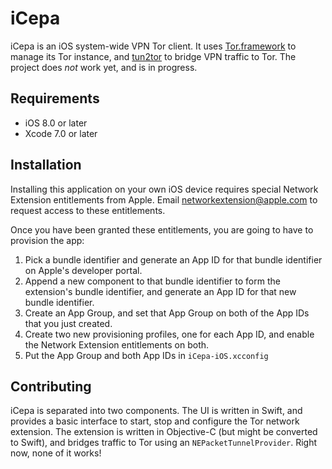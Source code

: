 # iCepa

iCepa is an iOS system-wide VPN Tor client. It uses [Tor.framework](https://github.com/iCepa/Tor.framework) to manage its Tor instance, and [tun2tor](https://github.com/iCepa/tun2tor) to bridge VPN traffic to Tor. The project does *not* work yet, and is in progress.

## Requirements

- iOS 8.0 or later
- Xcode 7.0 or later

## Installation

Installing this application on your own iOS device requires special Network Extension entitlements from Apple. Email [networkextension@apple.com](mailto:networkextension@apple.com) to request access to these entitlements.

Once you have been granted these entitlements, you are going to have to provision the app:

1. Pick a bundle identifier and generate an App ID for that bundle identifier on Apple's developer portal.
2. Append a new component to that bundle identifier to form the extension's bundle identifier, and generate an App ID for that new bundle identifier.
3. Create an App Group, and set that App Group on both of the App IDs that you just created.
4. Create two new provisioning profiles, one for each App ID, and enable the Network Extension entitlements on both.
5. Put the App Group and both App IDs in `iCepa-iOS.xcconfig`

## Contributing

iCepa is separated into two components. The UI is written in Swift, and provides a basic interface to start, stop and configure the Tor network extension. The extension is written in Objective-C (but might be converted to Swift), and bridges traffic to Tor using an `NEPacketTunnelProvider`. Right now, none of it works!
